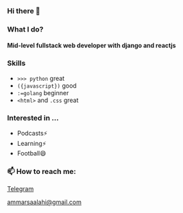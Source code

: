 ### Hi there 👋

### What I do?

#### Mid-level fullstack web developer with django and reactjs 

### Skills
- `>>> python`  great
- `({javascript})` good
- `:=golang`    beginner
- `<html>` and `.css` great

### Interested in ...
- Podcasts⚡
- Learning⚡
- Football😄

### 📫 How to reach me:

<a href="https://t.me/ammarpyneo">Telegram</a>

ammarsaalahi@gmail.com

<!--
**ammarsalahi/ammarsalahi** is a ✨ _special_ ✨ repository because its `README.md` (this file) appears on your GitHub profile.

Here are some ideas to get you started:

- 🔭 I’m currently working on ...
- 🌱 I’m currently learning ...
- 👯 I’m looking to collaborate on ...
- 🤔 I’m looking for help with ...
- 💬 Ask me about ...
- 📫 How to reach me: ...
- 😄 Pronouns: ...
- ⚡ Fun fact: ...
-->
